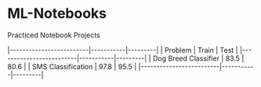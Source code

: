 # ML-Notebooks


Practiced Notebook Projects

|-------------------------|-----------|---------|
| Problem                 |  Train    |  Test   |
|-------------------------|-----------|---------|
| Dog Breed Classifier    |  83.5     |  80.6   |
| SMS Classification      |  97.8     |  95.5   |
|-------------------------|-----------|---------|
